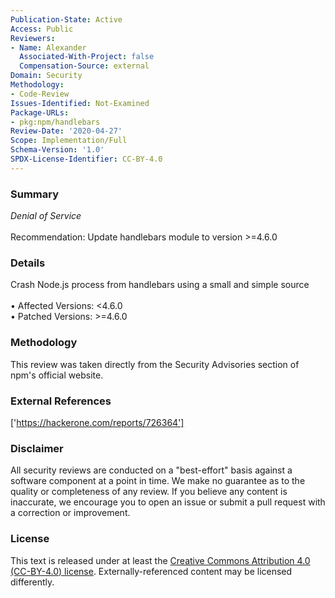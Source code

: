 ```yaml
---
Publication-State: Active
Access: Public
Reviewers:
- Name: Alexander
  Associated-With-Project: false
  Compensation-Source: external
Domain: Security
Methodology:
- Code-Review
Issues-Identified: Not-Examined
Package-URLs:
- pkg:npm/handlebars
Review-Date: '2020-04-27'
Scope: Implementation/Full
Schema-Version: '1.0'
SPDX-License-Identifier: CC-BY-4.0
---
```

### Summary
*Denial of Service*<br><br>Recommendation: Update handlebars module to version >=4.6.0
### Details
Crash Node.js process from handlebars using a small and simple source
<br><br>• Affected Versions: <4.6.0
<br>• Patched Versions: >=4.6.0
### Methodology
This review was taken directly from the Security Advisories section of npm's official website.
### External References
['https://hackerone.com/reports/726364']
### Disclaimer
All security reviews are conducted on a "best-effort" basis against a software component at a point in time. We make no guarantee as to the quality or completeness of any review. If you believe any content is inaccurate, we encourage you to open an issue or submit a pull request with a correction or improvement.
### License
This text is released under at least the [Creative Commons Attribution 4.0 (CC-BY-4.0) license](https://creativecommons.org/licenses/by/4.0/legalcode.txt). Externally-referenced content may be licensed differently.
